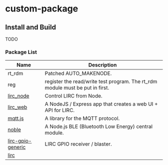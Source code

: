 # custom-package

## Install and Build

TODO

### Package List
| Name                         | Description                       |
| ---------------------------- | --------------------------------- |
| rt_rdm | Patched AUTO_MAKENODE. |
| reg | register the read/write test program. The rt_rdm module must be put in first. |
| [lirc_node](https://github.com/alexbain/lirc_node) | Control LIRC from Node. |
| [lirc_web](https://github.com/alexbain/lirc_web) | A NodeJS / Express app that creates a web UI + API for LIRC. |
| [mqtt.js](https://github.com/mqttjs/MQTT.js) | A library for the MQTT protocol. |
| [noble](https://github.com/sandeepmistry/noble) | A Node.js BLE (Bluetooth Low Energy) central module. |
| [lirc-gpio-generic](https://github.com/danitool/openwrt-pkgs/tree/cc/lirc-gpio-generic) | LIRC GPIO receiver / blaster. |
| [lirc](https://github.com/danitool/openwrt-pkgs/tree/cc/lirc) | |


